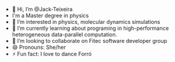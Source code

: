 - 👋 Hi, I’m @Jack-Teixeira
- I'm a Master degree in physics
- 👀 I’m interested in physics, molecular dynamics simulations
- 🌱 I’m currently learning about programing in high-performance heterogeneous data-parallel computation.
- 💞️ I’m looking to collaborate on Fitec software developer group
- 😄 Pronouns: She/her
- ⚡ Fun fact: I love to dance Forró
  

<!---
Jack-Teixeira/Jack-Teixeira is a ✨ special ✨ repository because its `README.md` (this file) appears on your GitHub profile.
You can click the Preview link to take a look at your changes.
--->
